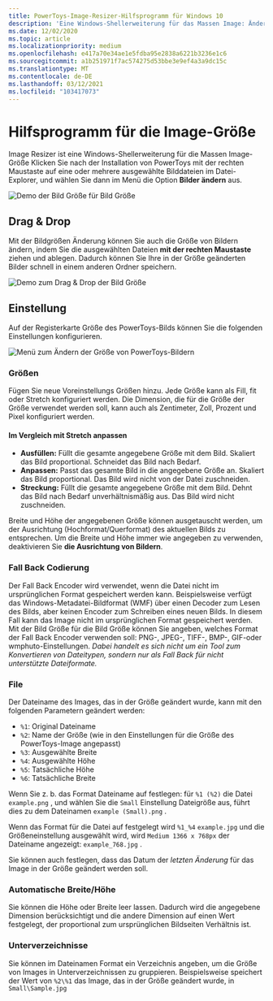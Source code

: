 ```yaml
---
title: PowerToys-Image-Resizer-Hilfsprogramm für Windows 10
description: 'Eine Windows-Shellerweiterung für das Massen Image: Ändern der Größe'
ms.date: 12/02/2020
ms.topic: article
ms.localizationpriority: medium
ms.openlocfilehash: e417a70e34ae1e5fdba95e2838a6221b3236e1c6
ms.sourcegitcommit: a1b251971f7ac574275d53bbe3e9ef4a3a9dc15c
ms.translationtype: MT
ms.contentlocale: de-DE
ms.lasthandoff: 03/12/2021
ms.locfileid: "103417073"
---
```

# <a name="image-resizer-utility"></a>Hilfsprogramm für die Image-Größe

Image Resizer ist eine Windows-Shellerweiterung für die Massen Image-Größe Klicken Sie nach der Installation von PowerToys mit der rechten Maustaste auf eine oder mehrere ausgewählte Bilddateien im Datei-Explorer, und wählen Sie dann im Menü die Option **Bilder ändern** aus.

![Demo der Bild Größe für Bild Größe](../images/powertoys-resize-images.gif)

## <a name="drag-and-drop"></a>Drag & Drop

Mit der Bildgrößen Änderung können Sie auch die Größe von Bildern ändern, indem Sie die ausgewählten Dateien **mit der rechten Maustaste** ziehen und ablegen. Dadurch können Sie Ihre in der Größe geänderten Bilder schnell in einem anderen Ordner speichern.

![Demo zum Drag & Drop der Bild Größe](../images/powertoys-resize-drag-drop.gif)

## <a name="settings"></a>Einstellung

Auf der Registerkarte Größe des PowerToys-Bilds können Sie die folgenden Einstellungen konfigurieren.

![Menü zum Ändern der Größe von PowerToys-Bildern](../images/powertoys-imageresize-settings.png)

### <a name="sizes"></a>Größen

Fügen Sie neue Voreinstellungs Größen hinzu. Jede Größe kann als Fill, fit oder Stretch konfiguriert werden. Die Dimension, die für die Größe der Größe verwendet werden soll, kann auch als Zentimeter, Zoll, Prozent und Pixel konfiguriert werden.

#### <a name="fill-vs-fit-vs-stretch"></a>Im Vergleich mit Stretch anpassen

- **Ausfüllen:** Füllt die gesamte angegebene Größe mit dem Bild. Skaliert das Bild proportional. Schneidet das Bild nach Bedarf.
- **Anpassen:** Passt das gesamte Bild in die angegebene Größe an. Skaliert das Bild proportional. Das Bild wird nicht von der Datei zuschneiden.
- **Streckung:** Füllt die gesamte angegebene Größe mit dem Bild. Dehnt das Bild nach Bedarf unverhältnismäßig aus. Das Bild wird nicht zuschneiden.

Breite und Höhe der angegebenen Größe können ausgetauscht werden, um der Ausrichtung (Hochformat/Querformat) des aktuellen Bilds zu entsprechen. Um die Breite und Höhe immer wie angegeben zu verwenden, deaktivieren Sie **die Ausrichtung von Bildern**.


### <a name="fallback-encoding"></a>Fall Back Codierung

Der Fall Back Encoder wird verwendet, wenn die Datei nicht im ursprünglichen Format gespeichert werden kann. Beispielsweise verfügt das Windows-Metadatei-Bildformat (WMF) über einen Decoder zum Lesen des Bilds, aber keinen Encoder zum Schreiben eines neuen Bilds. In diesem Fall kann das Image nicht im ursprünglichen Format gespeichert werden. Mit der Bild Größe für die Bild Größe können Sie angeben, welches Format der Fall Back Encoder verwenden soll: PNG-, JPEG-, TIFF-, BMP-, GIF-oder wmphuto-Einstellungen. *Dabei handelt es sich nicht um ein Tool zum Konvertieren von Dateitypen, sondern nur als Fall Back für nicht unterstützte Dateiformate.*

### <a name="file"></a>File

Der Dateiname des Images, das in der Größe geändert wurde, kann mit den folgenden Parametern geändert werden:

- `%1`: Original Dateiname
- `%2`: Name der Größe (wie in den Einstellungen für die Größe des PowerToys-Image angepasst)
- `%3`: Ausgewählte Breite
- `%4`: Ausgewählte Höhe
- `%5`: Tatsächliche Höhe
- `%6`: Tatsächliche Breite

Wenn Sie z. b. das Format Dateiname auf festlegen: für `%1 (%2)` die Datei `example.png` , und wählen Sie die `Small` Einstellung Dateigröße aus, führt dies zu dem Dateinamen `example (Small).png` .

Wenn das Format für die Datei auf festgelegt wird `%1_%4` `example.jpg` und die Größeneinstellung ausgewählt wird, wird `Medium 1366 x 768px` der Dateiname angezeigt: `example_768.jpg` .

Sie können auch festlegen, dass das Datum der *letzten Änderung* für das Image in der Größe geändert werden soll.

### <a name="auto-widthheight"></a>Automatische Breite/Höhe

Sie können die Höhe oder Breite leer lassen. Dadurch wird die angegebene Dimension berücksichtigt und die andere Dimension auf einen Wert festgelegt, der proportional zum ursprünglichen Bildseiten Verhältnis ist.

### <a name="sub-directories"></a>Unterverzeichnisse

Sie können im Dateinamen Format ein Verzeichnis angeben, um die Größe von Images in Unterverzeichnissen zu gruppieren. Beispielsweise speichert der Wert von `%2\%1` das Image, das in der Größe geändert wurde, in `Small\Sample.jpg`
